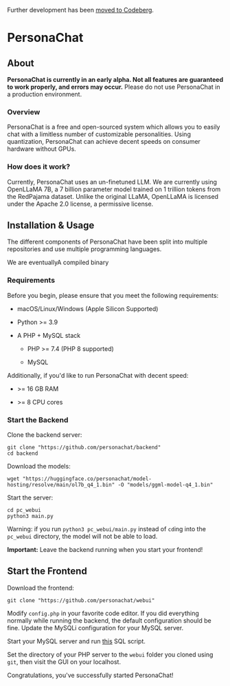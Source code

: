 Further development has been [moved to Codeberg](https://codeberg.org/personachat/personachat).

# PersonaChat

## About

**PersonaChat is currently in an early alpha. Not all features are guaranteed to work properly, and errors may occur.** Please do not use PersonaChat in a production environment.

### Overview

PersonaChat is a free and open-sourced system which allows you to easily chat with a limitless number of customizable personalities. Using quantization, PersonaChat can achieve decent speeds on consumer hardware without GPUs.

### How does it work?

Currently, PersonaChat uses an un-finetuned LLM. We are currently using OpenLLaMA 7B, a 7 billion parameter model trained on 1 trillion tokens from the RedPajama dataset. Unlike the original LLaMA, OpenLLaMA is licensed under the Apache 2.0 license, a permissive license.

## Installation & Usage

The different components of PersonaChat have been split into multiple repositories and use multiple programming languages.

We are eventuallyA compiled binary

### Requirements

Before you begin, please ensure that you meet the following requirements:

- macOS/Linux/Windows (Apple Silicon Supported)
  
- Python >= 3.9
  
- A PHP + MySQL stack
  
  - PHP >= 7.4 (PHP 8 supported)
    
  - MySQL
    

Additionally, if you'd like to run PersonaChat with decent speed:

- \>= 16 GB RAM
  
- \>= 8 CPU cores
  

### Start the Backend

Clone the backend server:

```shell
git clone "https://github.com/personachat/backend"
cd backend
```

Download the models:

```shell
wget "https://huggingface.co/personachat/model-hosting/resolve/main/ol7b_q4_1.bin" -O "models/ggml-model-q4_1.bin"
```

Start the server:

```shell
cd pc_webui
python3 main.py
```

Warning: if you run `python3 pc_webui/main.py` instead of `cd`ing into the `pc_webui` directory, the model will not be able to load.

**Important:** Leave the backend running when you start your frontend!

## Start the Frontend

Download the frontend:

```shell
git clone "https://github.com/personachat/webui"
```

Modify `config.php` in your favorite code editor. If you did everything normally while running the backend, the default configuration should be fine. Update the MySQLi configuration for your MySQL server.

Start your MySQL server and run [this](https://raw.githubusercontent.com/personachat/webui/main/INSTALL.sql) SQL script.

Set the directory of your PHP server to the `webui` folder you cloned using `git`, then visit the GUI on your localhost.

Congratulations, you've successfully started PersonaChat!
